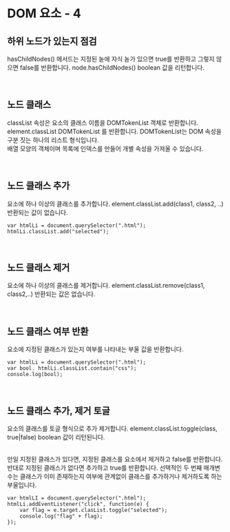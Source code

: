 # DOM 요소 - 4

## 하위 노드가 있는지 점검
hasChildNodes() 메서드는 지정된 녿에 자식 녿가 있으면 true를 반환하고 그렇지 않으면 false를 반환합니다.
node.hasChildNodes()
boolean 값을 리턴합니다.

<br/>

## 노드 클래스
classList 속성은 요소의 클래스 이름을 DOMTokenList 객체로 반환합니다.
element.classList
DOMTokenList 를 반환합니다.
DOMTokenList는 DOM 속성을 구분 짓는 하나의 리스트 형식입니다.    
배열 모양의 객체이며 목록에 인덱스를 만들어 개별 속성을 가져올 수 있습니다.

<br/>

## 노드 클래스 추가
요소에 하나 이상의 클래스를 추가합니다.
element.classList.add(class1, class2, ..)
반환되는 값이 없습니다.
```
var htmlLi = document.querySelector(".html");
htmlLi.classList.add("selected");
```

<br/>

## 노드 클래스 제거
요소에 하나 이상의 클래스를 제거합니다.
element.classList.remove(class1, class2,..)
반환되는 값은 없습니다.

<br/>

## 노드 클래스 여부 반환
요소에 지정된 클래스가 있는지 여부를 나타내는 부울 값을 반환합니다.

```
var htmlLi = document.querySelector(".html");
var bool. htmlLi.classList.contain("css");
console.log(bool);
```

<br/>

## 노드 클래스 추가, 제거 토글
요소의 클래스를 토글 형식으로 추가 제거합니다.
element.classList.toggle(class, true|false)
boolean 값이 리턴된니다.

<br/>
만일 지정된 클래스가 있다면, 지정된 클래스를 요소에서 제거하고 false를 반환합니다.   
반대로 지정된 클래스가 없다면 추가하고 true를 반환합니다.  
선택적인 두 번째 매개변수는 클래스가 이미 존재하는지 여부에 관계없이 클래스를 추가하거나 제거하도록 하는 부울입니다.

```
var htmlLI = document.querySelector(".html");
htmlLi.addEventListener("click", function(e) {
    var flag = e.target.clasList.toggle("selected");
    console.log("flag" + flag);
});
```
